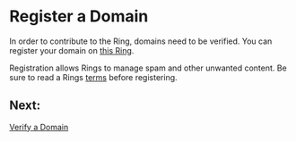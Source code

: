 # Register a Domain

In order to contribute to the Ring, domains need to be verified. You can register your domain on [this Ring](/register).

Registration allows Rings to manage spam and other unwanted content. Be sure to read a Rings [terms](/terms) before registering.

## Next:
[Verify a Domain](/docs/verify-a-domain)